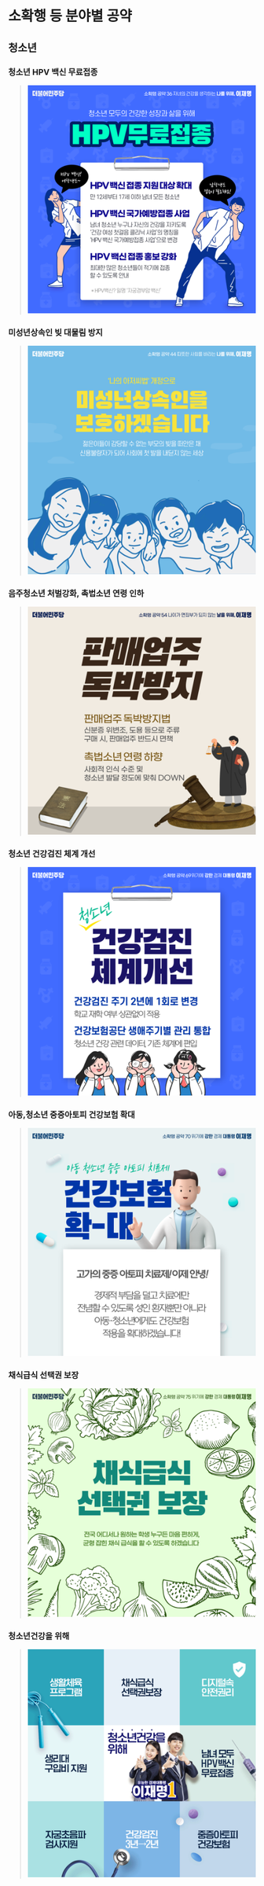 # 소확행 등 분야별 공약

## 청소년

### 청소년 HPV 백신 무료접종
> ![청소년 HPV 백신 무료접종](./004_022_001.png)

### 미성년상속인 빚 대물림 방지
> ![미성년상속인 빚 대물림 방지](./004_022_002.png)

### 음주청소년 처벌강화, 촉법소년 연령 인하
> ![음주청소년 처벌강화, 촉법소년 연령 인하](./004_022_003.png)

### 청소년 건강검진 체계 개선
> ![청소년 건강검진 체계 개선](./004_022_004.png)

### 아동,청소년 중증아토피 건강보험 확대
> ![아동,청소년 중증아토피 건강보험 확대](./004_022_005.png)

### 채식급식 선택권 보장
> ![채식급식 선택권 보장](./004_022_006.png)

### 청소년건강을 위해
> ![청소년건강을 위해](./004_022_007.png)

